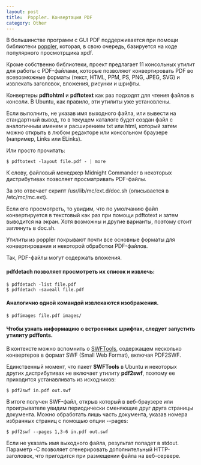 ```yaml
---
layout: post
title:  Poppler. Конвертация PDF
category: Other
---
```


В большинстве программ с GUI PDF поддерживается при помощи библиотеки [poppler](https://xakep.ru/2015/05/26/pdf-linux-tools/poppler.freedesktop.org), которая, в свою очередь, базируется на коде популярного просмотрщика xpdf. 

Кроме собственно библиотеки, проект предлагает 11 консольных утилит для работы с PDF-файлами, которые позволяют конвертировать PDF во всевозможные форматы (текст, HTML, PPM, PS, PNG, JPEG, SVG) и извлекать заголовок, вложения, рисунки и шрифты. 

Конвертеры **pdftohtml** и **pdftotext** как раз подходят для чтения файлов в консоли. В Ubuntu, как правило, эти утилиты уже установлены. 

Если выполнить, не указав имя выходного файла, или вывести на стандартный вывод, то в текущем каталоге будет создан файл с аналогичным именем и расширением txt или html, который затем можно открыть в любом редакторе или консольном браузере (например, Links или ELinks). 

Или просто прочитать:

```
$ pdftotext -layout file.pdf - | more
```

К слову, файловый менеджер Midnight Commander в некоторых дистрибутивах позволяет просматривать PDF-файлы. 

За это отвечает скрипт /usr/lib/mc/ext.d/doc.sh (описывается в /etc/mc/mc.ext). 

Если его просмотреть, то увидим, что по умолчанию файл конвертируется в текстовый как раз при помощи pdftotext и затем выводится на экран. Хотя возможны и другие варианты, поэтому стоит заглянуть в doc.sh.  

Утилиты из poppler покрывают почти все основные форматы для конвертирования и некоторой обработки PDF-файлов. 

Так, PDF-файлы могут содержать вложения. 

#### pdfdetach позволяет просмотреть их список и извлечь:

```
$ pdfdetach -list file.pdf
$ pdfdetach -saveall file.pdf
```

#### Аналогично одной командой извлекаются изображения.

```
$ pdfimages file.pdf images/
```

#### Чтобы узнать информацию о встроенных шрифтах, следует запустить утилиту pdffonts.

В контексте можно вспомнить о [SWFTools](https://xakep.ru/2015/05/26/pdf-linux-tools/swftools.org), содержащем несколько конвертеров в формат SWF (Small Web Format), включая PDF2SWF. 

Единственный момент, что пакет **SWFTools** в Ubuntu и некоторых других дистрибутивах не включает утилиту **pdf2swf**, поэтому ее приходится устанавливать из исходников:

```
$ pdf2swf in.pdf out.swf
```

В итоге получен SWF-файл, открыв который в веб-браузере или проигрывателе увидим периодически сменяющие друг друга страницы документа. Можно обработать лишь часть документа, указав номера избранных страниц с помощью опции --pages:

```
$ pdf2swf --pages 1,3-6 in.pdf out.swf
```

Если не указать имя выходного файла, результат попадет в stdout. Параметр -C позволяет сгенерировать дополнительный HTTP-заголовок, что пригодится при размещении файла на веб-сервере.